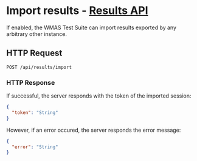 # Import results - [Results API](../README.md#results-api)

If enabled, the WMAS Test Suite can import results exported by any arbitrary other instance.

## HTTP Request

```
POST /api/results/import
```

### HTTP Response

If successful, the server responds with the token of the imported session:

```json
{
  "token": "String"
}
```

However, if an error occured, the server responds the error message:

```json
{
  "error": "String"
}
```
